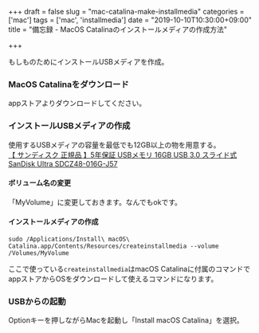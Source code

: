 +++
draft = false
slug = "mac-catalina-make-installmedia"
categories = ['mac']
tags = ['mac', 'installmedia']
date = "2019-10-10T10:30:00+09:00"
title = "備忘録 - MacOS Catalinaのインストールメディアの作成方法"

+++

もしものためにインストールUSBメディアを作成。
<!--more-->

### MacOS Catalinaをダウンロード

appストアよりダウンロードしてください。

### インストールUSBメディアの作成

使用するUSBメディアの容量を最低でも12GB以上の物を用意する。  
[【 サンディスク 正規品 】5年保証 USBメモリ 16GB USB 3.0 スライド式 SanDisk Ultra SDCZ48-016G-J57](https://amzn.to/31k0mVU)

#### ボリューム名の変更

「MyVolume」に変更しておきます。なんでもokです。

#### インストールメディアの作成

```
sudo /Applications/Install\ macOS\ Catalina.app/Contents/Resources/createinstallmedia --volume /Volumes/MyVolume
```

ここで使っている```createinstallmedia```はmacOS Catalinaに付属のコマンドでappストアからOSをダウンロードして使えるコマンドになります。

### USBからの起動

Optionキーを押しながらMacを起動し「Install macOS Catalina」を選択。
